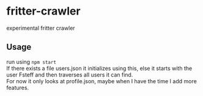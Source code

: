 # fritter-crawler
experimental fritter crawler

## Usage
run using `npm start`
<br>
If there exists a file users.json it initializes using this, else it starts with the user Fsteff and then traverses all users it can find.
<br>
For now it only looks at profile.json, maybe when I have the time I add more features.